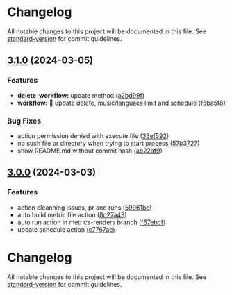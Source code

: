 # Changelog

All notable changes to this project will be documented in this file. See [standard-version](https://github.com/conventional-changelog/standard-version) for commit guidelines.

## [3.1.0](https://github.com/Long18/Long18/compare/v3.0.0...v3.1.0) (2024-03-05)


### Features

* **delete-workflow:** update  method ([a2bd99f](https://github.com/Long18/Long18/commit/a2bd99f1892bf683b56ced9dde341478e434c4d6))
* **workflow:** 🥱 update delete, music/languaes limit and schedule ([f5ba5f8](https://github.com/Long18/Long18/commit/f5ba5f8cd1ceb1dd85b0aa32d2065650efdbfd70))


### Bug Fixes

* action permission denied with execute file ([33ef592](https://github.com/Long18/Long18/commit/33ef5925f760a0db1f1e7b2c6e2031eb678ebf7a))
* no such file or directory when trying to start process ([57b3727](https://github.com/Long18/Long18/commit/57b37276cd6997361dc174559c2f3e4f3443d07d))
* show README.md without commit hash ([ab22af9](https://github.com/Long18/Long18/commit/ab22af991eddad3430d92d5059d04c92362c7f2f))

## [3.0.0](https://github.com/Long18/Long18/compare/v2.0.0...v3.0.0) (2024-03-03)


### Features

* action cleanning issues, pr and runs ([59961bc](https://github.com/Long18/Long18/commit/59961bc12a81172e677382aa7acee123e3df1d9d))
* auto build metric file action ([8c27a43](https://github.com/Long18/Long18/commit/8c27a4335a0d64089b0b1add92112107fc8e9289))
* auto run action in metrics-renders branch ([f67ebcf](https://github.com/Long18/Long18/commit/f67ebcff2de0d5134a6b7dbd06b168bcb49e951c))
* update schedule action ([c7767ae](https://github.com/Long18/Long18/commit/c7767aefc4ba043b7d8b54f097d0d366d848014d))


# Changelog

All notable changes to this project will be documented in this file. See [standard-version](https://github.com/conventional-changelog/standard-version) for commit guidelines.
